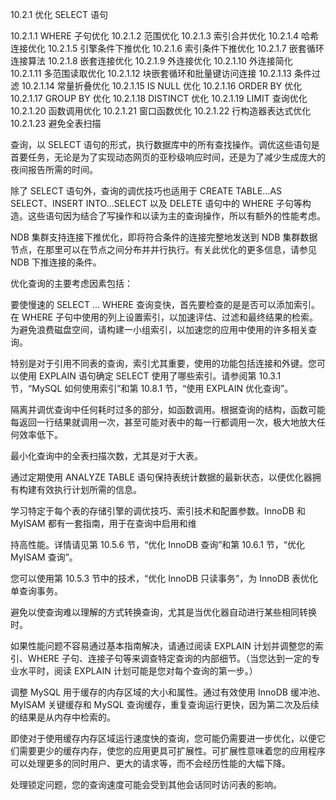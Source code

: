 10.2.1 优化 SELECT 语句

10.2.1.1 WHERE 子句优化
10.2.1.2 范围优化
10.2.1.3 索引合并优化
10.2.1.4 哈希连接优化
10.2.1.5 引擎条件下推优化
10.2.1.6 索引条件下推优化
10.2.1.7 嵌套循环连接算法
10.2.1.8 嵌套连接优化
10.2.1.9 外连接优化
10.2.1.10 外连接简化
10.2.1.11 多范围读取优化
10.2.1.12 块嵌套循环和批量键访问连接
10.2.1.13 条件过滤
10.2.1.14 常量折叠优化
10.2.1.15 IS NULL 优化
10.2.1.16 ORDER BY 优化
10.2.1.17 GROUP BY 优化
10.2.1.18 DISTINCT 优化
10.2.1.19 LIMIT 查询优化
10.2.1.20 函数调用优化
10.2.1.21 窗口函数优化
10.2.1.22 行构造器表达式优化
10.2.1.23 避免全表扫描

查询，以 SELECT 语句的形式，执行数据库中的所有查找操作。调优这些语句是首要任务，无论是为了实现动态网页的亚秒级响应时间，还是为了减少生成庞大的夜间报告所需的时间。

除了 SELECT 语句外，查询的调优技巧也适用于 CREATE TABLE...AS SELECT、INSERT INTO...SELECT 以及 DELETE 语句中的 WHERE 子句等构造。这些语句因为结合了写操作和以读为主的查询操作，所以有额外的性能考虑。

NDB 集群支持连接下推优化，即将符合条件的连接完整地发送到 NDB 集群数据节点，在那里可以在节点之间分布并并行执行。有关此优化的更多信息，请参见 NDB 下推连接的条件。

优化查询的主要考虑因素包括：

要使慢速的 SELECT ... WHERE 查询变快，首先要检查的是是否可以添加索引。在 WHERE 子句中使用的列上设置索引，以加速评估、过滤和最终结果的检索。为避免浪费磁盘空间，请构建一小组索引，以加速您的应用中使用的许多相关查询。

特别是对于引用不同表的查询，索引尤其重要，使用的功能包括连接和外键。您可以使用 EXPLAIN 语句确定 SELECT 使用了哪些索引。请参阅第 10.3.1 节，“MySQL 如何使用索引”和第 10.8.1 节，“使用 EXPLAIN 优化查询”。

隔离并调优查询中任何耗时过多的部分，如函数调用。根据查询的结构，函数可能每返回一行结果就调用一次，甚至可能对表中的每一行都调用一次，极大地放大任何效率低下。

最小化查询中的全表扫描次数，尤其是对于大表。

通过定期使用 ANALYZE TABLE 语句保持表统计数据的最新状态，以便优化器拥有构建有效执行计划所需的信息。

学习特定于每个表的存储引擎的调优技巧、索引技术和配置参数。InnoDB 和 MyISAM 都有一套指南，用于在查询中启用和维

持高性能。详情请见第 10.5.6 节，“优化 InnoDB 查询”和第 10.6.1 节，“优化 MyISAM 查询”。

您可以使用第 10.5.3 节中的技术，“优化 InnoDB 只读事务”，为 InnoDB 表优化单查询事务。

避免以使查询难以理解的方式转换查询，尤其是当优化器自动进行某些相同转换时。

如果性能问题不容易通过基本指南解决，请通过阅读 EXPLAIN 计划并调整您的索引、WHERE 子句、连接子句等来调查特定查询的内部细节。（当您达到一定的专业水平时，阅读 EXPLAIN 计划可能是您对每个查询的第一步。）

调整 MySQL 用于缓存的内存区域的大小和属性。通过有效使用 InnoDB 缓冲池、MyISAM 关键缓存和 MySQL 查询缓存，重复查询运行更快，因为第二次及后续的结果是从内存中检索的。

即使对于使用缓存内存区域运行速度快的查询，您可能仍需要进一步优化，以便它们需要更少的缓存内存，使您的应用更具可扩展性。可扩展性意味着您的应用程序可以处理更多的同时用户、更大的请求等，而不会经历性能的大幅下降。

处理锁定问题，您的查询速度可能会受到其他会话同时访问表的影响。